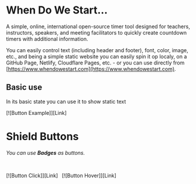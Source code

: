 # When Do We Start...

A simple, online, international open-source timer tool designed for teachers, instructors, speakers, and meeting facilitators to quickly create countdown timers with additional information.

You can easily control text (including header and footer), font, color, image, etc., and being a simple static website you can easily spin it op localy, on a GitHub Page, Netlify, Cloudflare Pages, etc. - or you can use directly from [https://www.whendowestart.com](https://www.whendowestart.com).

## Basic use

In its basic state you can use it to show static text

[![Button Example]][Link]

# Shield Buttons

*You can use **Badges** as buttons.*

<br>

[![Button Click]][Link] 
[![Button Hover]][Link] 

<br>

